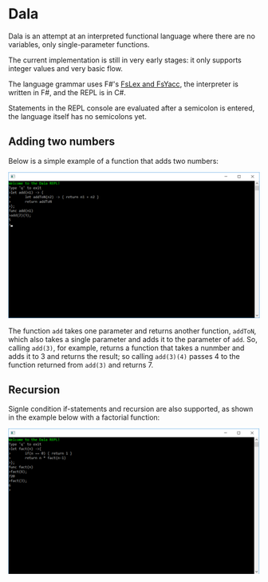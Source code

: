 # Dala

Dala is an attempt at an interpreted functional language where there are no variables, only single-parameter functions.

The current implementation is still in very early stages: it only supports integer values and very basic flow.

The language grammar uses F#'s [FsLex and FsYacc](https://fsprojects.github.io/FsLexYacc/), the interpreter is written in F#, and the REPL is in C#. 

Statements in the REPL console are evaluated after a semicolon is entered, the language itself has no semicolons yet.

## Adding two numbers 


Below is a simple example of a function that adds two numbers:

![Example add](/img/add.png)

The function `add` takes one parameter and returns another function, `addToN`, which also takes a single parameter and adds it to the parameter of `add`. So, calling `add(3)`, for example, returns a function that takes a nunmber and adds it to 3 and returns the result; so calling `add(3)(4)` passes 4 to the function returned from `add(3)` and returns 7.

## Recursion

Signle condition if-statements and recursion are also supported, as shown in the example below with a factorial function:

![Example add](/img/factorial.png)
